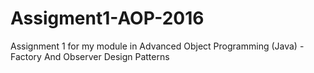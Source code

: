 # Assigment1-AOP-2016
Assignment 1 for my module in Advanced Object Programming (Java) - Factory And Observer Design Patterns
